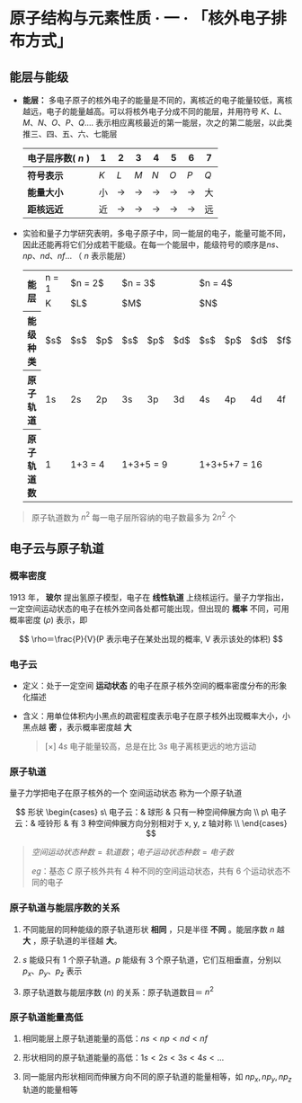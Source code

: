 # 原子结构与元素性质 · 一 · 「核外电子排布方式」

## 能层与能级

- **能层：** 多电子原子的核外电子的能量是不同的，离核近的电子能量较低，离核越远，电子的能量越高。可以将核外电子分成不同的能层，并用符号 $K、L、M、N、O、P、Q....$ 表示相应离核最近的第一能层，次之的第二能层，以此类推三、四、五、六、七能层
  
  | 电子层序数( $n$ ) | $1$ | $2$               | $3$               | $4$               | $5$               | $6$               | $7$ |
  | ----------------- | --- | ----------------- | ----------------- | ----------------- | ----------------- | ----------------- | --- |
  | **符号表示**      | $K$ | $L$               | $M$               | $N$               | $O$               | $P$               | $Q$ |
  | **能量大小**      | 小  | $\longrightarrow$ | $\longrightarrow$ | $\longrightarrow$ | $\longrightarrow$ | $\longrightarrow$ | 大  |
  | **距核远近**      | 近  | $\longrightarrow$ | $\longrightarrow$ | $\longrightarrow$ | $\longrightarrow$ | $\longrightarrow$ | 远  |

- 实验和量子力学研究表明，多电子原子中，同一能层的电子，能量可能不同，因此还能再将它们分成若干能级。在每一个能层中，能级符号的顺序是$ns、np、nd、nf...$ （ $n$ 表示能层）
    <table>
        <tr>
            <th rowspan="2"> 能层 </th>
            <td> n = 1 </td>
            <td colspan="2"> $n = 2$ </td>
            <td colspan="3"> $n = 3$ </td>
            <td colspan="4"> $n = 4$ </td>
        </tr>
        <tr>
            <td> K </td>
            <td colspan="2"> $L$ </td>
            <td colspan="3"> $M$ </td>
            <td colspan="4"> $N$ </td>
        </tr>
        <tr>
            <th> 能级种类 </th>
            <td> $s$ </td>
            <td> $s$ </td>
            <td> $p$ </td>
            <td> $s$ </td>
            <td> $p$ </td>
            <td> $d$ </td>
            <td> $s$ </td>
            <td> $p$ </td>
            <td> $d$ </td>
            <td> $f$ </td>
        </tr>
        <tr>
            <th> 原子轨道 </th>
            <td> 1s </td>
            <td> 2s </td>
            <td> 2p </td>
            <td> 3s </td>
            <td> 3p </td>
            <td> 3d </td>
            <td> 4s </td>
            <td> 4p </td>
            <td> 4d </td>
            <td> 4f </td>
        </tr>
        <tr>
            <th> 原子轨道数 </th>
            <td> 1 </td>
            <td colspan="2"> 1+3 = 4 </td>
            <td colspan="3"> 1+3+5 = 9 </td>
            <td colspan="4"> 1+3+5+7 = 16 </td>
        </tr>
    </table>

> 原子轨道数为 $n^2$
> 每一电子层所容纳的电子数最多为 $2n^2$ 个

## 电子云与原子轨道

### 概率密度

1913 年，  **玻尔**  提出氢原子模型，电子在  **线性轨道**  上绕核运行。量子力学指出，一定空间运动状态的电子在核外空间各处都可能出现，但出现的  **概率**  不同，可用概率密度 $(\rho)$ 表示，即

$$
\rho＝\frac{P}{V}(P 表示电子在某处出现的概率, V 表示该处的体积)
$$

### 电子云

- 定义：处于一定空间 **运动状态** 的电子在原子核外空间的概率密度分布的形象化描述

- 含义：用单位体积内小黑点的疏密程度表示电子在原子核外出现概率大小，小黑点越 **密** ，表示概率密度越 **大**

  > [×]  $4s$ 电子能量较高，总是在比 $3s$ 电子离核更远的地方运动

### 原子轨道

量子力学把电子在原子核外的一个 空间运动状态  称为一个原子轨道

$$
形状   
\begin{cases}
s\ 电子云：& 球形 & 只有一种空间伸展方向 \\
p\ 电子云：& 哑铃形 & 有 3 种空间伸展方向分别相对于 x, y, z 轴对称 \\
\end{cases}
$$

> $空间运动状态种数=轨道数； 电子运动状态种数=电子数$
> 
> $eg$：基态 $C$ 原子核外共有 $4$ 种不同的空间运动状态，共有 $6$ 个运动状态不同的电子

### 原子轨道与能层序数的关系

1. 不同能层的同种能级的原子轨道形状 **相同** ，只是半径 **不同** 。能层序数 $n$ 越 **大** ，原子轨道的半径越 **大**。 

2. $s$ 能级只有 $1$ 个原子轨道。$p$ 能级有 $3$ 个原子轨道，它们互相垂直，分别以 $p_x、p_y、p_z$ 表示

3. 原子轨道数与能层序数 $(n)$ 的关系：原子轨道数目＝ $n^2$  

### 原子轨道能量高低

1. 相同能层上原子轨道能量的高低：$ns<np<nd<nf$

2. 形状相同的原子轨道能量的高低：$1s<2s<3s<4s<...$

3. 同一能层内形状相同而伸展方向不同的原子轨道的能量相等，如 $np_x,np_y,np_z$ 轨道的能量相等
